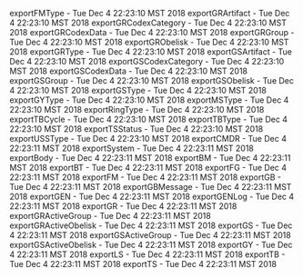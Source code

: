 
exportFMType - Tue Dec  4 22:23:10 MST 2018
exportGRArtifact - Tue Dec  4 22:23:10 MST 2018
exportGRCodexCategory - Tue Dec  4 22:23:10 MST 2018
exportGRCodexData - Tue Dec  4 22:23:10 MST 2018
exportGRGroup - Tue Dec  4 22:23:10 MST 2018
exportGRObelisk - Tue Dec  4 22:23:10 MST 2018
exportGRType - Tue Dec  4 22:23:10 MST 2018
exportGSArtifact - Tue Dec  4 22:23:10 MST 2018
exportGSCodexCategory - Tue Dec  4 22:23:10 MST 2018
exportGSCodexData - Tue Dec  4 22:23:10 MST 2018
exportGSGroup - Tue Dec  4 22:23:10 MST 2018
exportGSObelisk - Tue Dec  4 22:23:10 MST 2018
exportGSType - Tue Dec  4 22:23:10 MST 2018
exportGYType - Tue Dec  4 22:23:10 MST 2018
exportMSType - Tue Dec  4 22:23:10 MST 2018
exportRingType - Tue Dec  4 22:23:10 MST 2018
exportTBCycle - Tue Dec  4 22:23:10 MST 2018
exportTBType - Tue Dec  4 22:23:10 MST 2018
exportTSStatus - Tue Dec  4 22:23:10 MST 2018
exportUSSType - Tue Dec  4 22:23:10 MST 2018
exportCMDR - Tue Dec  4 22:23:11 MST 2018
exportSystem - Tue Dec  4 22:23:11 MST 2018
exportBody - Tue Dec  4 22:23:11 MST 2018
exportBM - Tue Dec  4 22:23:11 MST 2018
exportBT - Tue Dec  4 22:23:11 MST 2018
exportFG - Tue Dec  4 22:23:11 MST 2018
exportFM - Tue Dec  4 22:23:11 MST 2018
exportGB - Tue Dec  4 22:23:11 MST 2018
exportGBMessage - Tue Dec  4 22:23:11 MST 2018
exportGEN - Tue Dec  4 22:23:11 MST 2018
exportGENLog - Tue Dec  4 22:23:11 MST 2018
exportGR - Tue Dec  4 22:23:11 MST 2018
exportGRActiveGroup - Tue Dec  4 22:23:11 MST 2018
exportGRActiveObelisk - Tue Dec  4 22:23:11 MST 2018
exportGS - Tue Dec  4 22:23:11 MST 2018
exportGSActiveGroup - Tue Dec  4 22:23:11 MST 2018
exportGSActiveObelisk - Tue Dec  4 22:23:11 MST 2018
exportGY - Tue Dec  4 22:23:11 MST 2018
exportLS - Tue Dec  4 22:23:11 MST 2018
exportTB - Tue Dec  4 22:23:11 MST 2018
exportTS - Tue Dec  4 22:23:11 MST 2018
